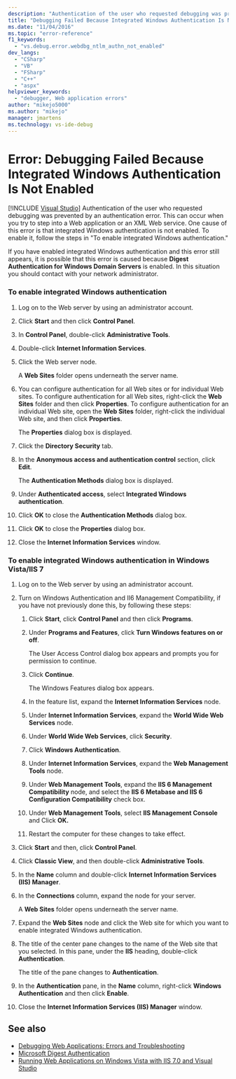 ```yaml
---
description: "Authentication of the user who requested debugging was prevented by an authentication error."
title: "Debugging Failed Because Integrated Windows Authentication Is Not Enabled"
ms.date: "11/04/2016"
ms.topic: "error-reference"
f1_keywords:
  - "vs.debug.error.webdbg_ntlm_authn_not_enabled"
dev_langs:
  - "CSharp"
  - "VB"
  - "FSharp"
  - "C++"
  - "aspx"
helpviewer_keywords:
  - "debugger, Web application errors"
author: "mikejo5000"
ms.author: "mikejo"
manager: jmartens
ms.technology: vs-ide-debug
---
```

# Error: Debugging Failed Because Integrated Windows Authentication Is Not Enabled

 [!INCLUDE [Visual Studio](~/includes/applies-to-version/vs-windows-only.md)]
Authentication of the user who requested debugging was prevented by an authentication error. This can occur when you try to step into a Web application or an XML Web service. One cause of this error is that integrated Windows authentication is not enabled. To enable it, follow the steps in "To enable integrated Windows authentication."

 If you have enabled integrated Windows authentication and this error still appears, it is possible that this error is caused because **Digest Authentication for Windows Domain Servers** is enabled. In this situation you should contact with your network administrator.

### To enable integrated Windows authentication

1. Log on to the Web server by using an administrator account.

2. Click **Start** and then click **Control Panel**.

3. In **Control Panel**, double-click **Administrative Tools**.

4. Double-click **Internet Information Services**.

5. Click the Web server node.

     A **Web Sites** folder opens underneath the server name.

6. You can configure authentication for all Web sites or for individual Web sites. To configure authentication for all Web sites, right-click the **Web Sites** folder and then click **Properties**. To configure authentication for an individual Web site, open the **Web Sites** folder, right-click the individual Web site, and then click **Properties**.

     The **Properties** dialog box is displayed.

7. Click the **Directory Security** tab.

8. In the **Anonymous access and authentication control** section, click **Edit**.

     The **Authentication Methods** dialog box is displayed.

9. Under **Authenticated access**, select **Integrated Windows authentication**.

10. Click **OK** to close the **Authentication Methods** dialog box.

11. Click **OK** to close the **Properties** dialog box.

12. Close the **Internet Information Services** window.

### To enable integrated Windows authentication in Windows Vista/IIS 7

1. Log on to the Web server by using an administrator account.

2. Turn on Windows Authentication and II6 Management Compatibility, if you have not previously done this, by following these steps:

    1. Click **Start**, click **Control Panel** and then click **Programs**.

    2. Under **Programs and Features**, click **Turn Windows features on or off**.

         The User Access Control dialog box appears and prompts you for permission to continue.

    3. Click **Continue**.

         The Windows Features dialog box appears.

    4. In the feature list, expand the **Internet Information Services** node.

    5. Under **Internet Information Services**, expand the **World Wide Web Services** node.

    6. Under **World Wide Web Services**, click **Security**.

    7. Click **Windows Authentication**.

    8. Under **Internet Information Services**, expand the **Web Management Tools** node.

    9. Under **Web Management Tools**, expand the **IIS 6 Management Compatibility** node, and select the **IIS 6 Metabase and IIS 6 Configuration Compatibility** check box.

    10. Under **Web Management Tools**, select **IIS Management Console** and Click **OK.**

    11. Restart the computer for these changes to take effect.

3. Click **Start** and then, click **Control Panel**.

4. Click **Classic View**, and then double-click **Administrative Tools**.

5. In the **Name** column and double-click **Internet Information Services (IIS) Manager**.

6. In the **Connections** column, expand the node for your server.

     A **Web Sites** folder opens underneath the server name.

7. Expand the **Web Sites** node and click the Web site for which you want to enable integrated Windows authentication.

8. The title of the center pane changes to the name of the Web site that you selected. In this pane, under the **IIS** heading, double-click **Authentication**.

     The title of the pane changes to **Authentication**.

9. In the **Authentication** pane, in the **Name** column, right-click **Windows Authentication** and then click **Enable**.

10. Close the **Internet Information Services (IIS) Manager** window.

## See also
- [Debugging Web Applications: Errors and Troubleshooting](../debugger/debugging-web-applications-errors-and-troubleshooting.md)
- [Microsoft Digest Authentication](/windows/win32/secauthn/microsoft-digest-authentication)
- [Running Web Applications on Windows Vista with IIS 7.0 and Visual Studio](/previous-versions/aa964620(v=vs.140))

